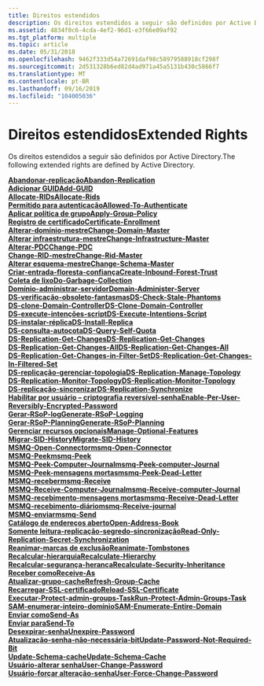 ```yaml
---
title: Direitos estendidos
description: Os direitos estendidos a seguir são definidos por Active Directory.
ms.assetid: 4834f0c6-4cda-4ef2-96d1-e3f66e09af92
ms.tgt_platform: multiple
ms.topic: article
ms.date: 05/31/2018
ms.openlocfilehash: 9462f333d54a72691daf98c58979588918cf298f
ms.sourcegitcommit: 2d531328b6ed82d4ad971a45a5131b430c5866f7
ms.translationtype: MT
ms.contentlocale: pt-BR
ms.lasthandoff: 09/16/2019
ms.locfileid: "104005036"
---
```

# <a name="extended-rights"></a><span data-ttu-id="a9b18-103">Direitos estendidos</span><span class="sxs-lookup"><span data-stu-id="a9b18-103">Extended Rights</span></span>

<span data-ttu-id="a9b18-104">Os direitos estendidos a seguir são definidos por Active Directory.</span><span class="sxs-lookup"><span data-stu-id="a9b18-104">The following extended rights are defined by Active Directory.</span></span>

<dl>

[<span data-ttu-id="a9b18-105">**Abandonar-replicação**</span><span class="sxs-lookup"><span data-stu-id="a9b18-105">**Abandon-Replication**</span></span>](r-abandon-replication.md)  
[<span data-ttu-id="a9b18-106">**Adicionar GUID**</span><span class="sxs-lookup"><span data-stu-id="a9b18-106">**Add-GUID**</span></span>](r-add-guid.md)  
[<span data-ttu-id="a9b18-107">**Allocate-RIDs**</span><span class="sxs-lookup"><span data-stu-id="a9b18-107">**Allocate-Rids**</span></span>](r-allocate-rids.md)  
[<span data-ttu-id="a9b18-108">**Permitido para autenticação**</span><span class="sxs-lookup"><span data-stu-id="a9b18-108">**Allowed-To-Authenticate**</span></span>](r-allowed-to-authenticate.md)  
[<span data-ttu-id="a9b18-109">**Aplicar política de grupo**</span><span class="sxs-lookup"><span data-stu-id="a9b18-109">**Apply-Group-Policy**</span></span>](r-apply-group-policy.md)  
[<span data-ttu-id="a9b18-110">**Registro de certificado**</span><span class="sxs-lookup"><span data-stu-id="a9b18-110">**Certificate-Enrollment**</span></span>](r-certificate-enrollment.md)  
[<span data-ttu-id="a9b18-111">**Alterar-domínio-mestre**</span><span class="sxs-lookup"><span data-stu-id="a9b18-111">**Change-Domain-Master**</span></span>](r-change-domain-master.md)  
[<span data-ttu-id="a9b18-112">**Alterar infraestrutura-mestre**</span><span class="sxs-lookup"><span data-stu-id="a9b18-112">**Change-Infrastructure-Master**</span></span>](r-change-infrastructure-master.md)  
[<span data-ttu-id="a9b18-113">**Alterar-PDC**</span><span class="sxs-lookup"><span data-stu-id="a9b18-113">**Change-PDC**</span></span>](r-change-pdc.md)  
[<span data-ttu-id="a9b18-114">**Change-RID-mestre**</span><span class="sxs-lookup"><span data-stu-id="a9b18-114">**Change-Rid-Master**</span></span>](r-change-rid-master.md)  
[<span data-ttu-id="a9b18-115">**Alterar esquema-mestre**</span><span class="sxs-lookup"><span data-stu-id="a9b18-115">**Change-Schema-Master**</span></span>](r-change-schema-master.md)  
[<span data-ttu-id="a9b18-116">**Criar-entrada-floresta-confiança**</span><span class="sxs-lookup"><span data-stu-id="a9b18-116">**Create-Inbound-Forest-Trust**</span></span>](r-create-inbound-forest-trust.md)  
[<span data-ttu-id="a9b18-117">**Coleta de lixo**</span><span class="sxs-lookup"><span data-stu-id="a9b18-117">**Do-Garbage-Collection**</span></span>](r-do-garbage-collection.md)  
[<span data-ttu-id="a9b18-118">**Domínio-administrar-servidor**</span><span class="sxs-lookup"><span data-stu-id="a9b18-118">**Domain-Administer-Server**</span></span>](r-domain-administer-server.md)  
[<span data-ttu-id="a9b18-119">**DS-verificação-obsoleto-fantasmas**</span><span class="sxs-lookup"><span data-stu-id="a9b18-119">**DS-Check-Stale-Phantoms**</span></span>](r-ds-check-stale-phantoms.md)  
[<span data-ttu-id="a9b18-120">**DS-clone-Domain-Controller**</span><span class="sxs-lookup"><span data-stu-id="a9b18-120">**DS-Clone-Domain-Controller**</span></span>](r-ds-clone-domain-controller.md)  
[<span data-ttu-id="a9b18-121">**DS-execute-intenções-script**</span><span class="sxs-lookup"><span data-stu-id="a9b18-121">**DS-Execute-Intentions-Script**</span></span>](r-ds-execute-intentions-script.md)  
[<span data-ttu-id="a9b18-122">**DS-instalar-réplica**</span><span class="sxs-lookup"><span data-stu-id="a9b18-122">**DS-Install-Replica**</span></span>](r-ds-install-replica.md)  
[<span data-ttu-id="a9b18-123">**DS-consulta-autocota**</span><span class="sxs-lookup"><span data-stu-id="a9b18-123">**DS-Query-Self-Quota**</span></span>](r-ds-query-self-quota.md)  
[<span data-ttu-id="a9b18-124">**DS-Replication-Get-Changes**</span><span class="sxs-lookup"><span data-stu-id="a9b18-124">**DS-Replication-Get-Changes**</span></span>](r-ds-replication-get-changes.md)  
[<span data-ttu-id="a9b18-125">**DS-Replication-Get-Changes-All**</span><span class="sxs-lookup"><span data-stu-id="a9b18-125">**DS-Replication-Get-Changes-All**</span></span>](r-ds-replication-get-changes-all.md)  
[<span data-ttu-id="a9b18-126">**DS-Replication-Get-Changes-in-Filter-Set**</span><span class="sxs-lookup"><span data-stu-id="a9b18-126">**DS-Replication-Get-Changes-In-Filtered-Set**</span></span>](r-ds-replication-get-changes-in-filtered-set.md)  
[<span data-ttu-id="a9b18-127">**DS-replicação-gerenciar-topologia**</span><span class="sxs-lookup"><span data-stu-id="a9b18-127">**DS-Replication-Manage-Topology**</span></span>](r-ds-replication-manage-topology.md)  
[<span data-ttu-id="a9b18-128">**DS-Replication-Monitor-Topology**</span><span class="sxs-lookup"><span data-stu-id="a9b18-128">**DS-Replication-Monitor-Topology**</span></span>](r-ds-replication-monitor-topology.md)  
[<span data-ttu-id="a9b18-129">**DS-replicação-sincronizar**</span><span class="sxs-lookup"><span data-stu-id="a9b18-129">**DS-Replication-Synchronize**</span></span>](r-ds-replication-synchronize.md)  
[<span data-ttu-id="a9b18-130">**Habilitar por usuário – criptografia reversível-senha**</span><span class="sxs-lookup"><span data-stu-id="a9b18-130">**Enable-Per-User-Reversibly-Encrypted-Password**</span></span>](r-enable-per-user-reversibly-encrypted-password.md)  
[<span data-ttu-id="a9b18-131">**Gerar-RSoP-log**</span><span class="sxs-lookup"><span data-stu-id="a9b18-131">**Generate-RSoP-Logging**</span></span>](r-generate-rsop-logging.md)  
[<span data-ttu-id="a9b18-132">**Gerar-RSoP-Planning**</span><span class="sxs-lookup"><span data-stu-id="a9b18-132">**Generate-RSoP-Planning**</span></span>](r-generate-rsop-planning.md)  
[<span data-ttu-id="a9b18-133">**Gerenciar recursos opcionais**</span><span class="sxs-lookup"><span data-stu-id="a9b18-133">**Manage-Optional-Features**</span></span>](r-manage-optional-features.md)  
[<span data-ttu-id="a9b18-134">**Migrar-SID-History**</span><span class="sxs-lookup"><span data-stu-id="a9b18-134">**Migrate-SID-History**</span></span>](r-migrate-sid-history.md)  
[<span data-ttu-id="a9b18-135">**MSMQ-Open-Connector**</span><span class="sxs-lookup"><span data-stu-id="a9b18-135">**msmq-Open-Connector**</span></span>](r-msmq-open-connector.md)  
[<span data-ttu-id="a9b18-136">**MSMQ-Peek**</span><span class="sxs-lookup"><span data-stu-id="a9b18-136">**msmq-Peek**</span></span>](r-msmq-peek.md)  
[<span data-ttu-id="a9b18-137">**MSMQ-Peek-Computer-Journal**</span><span class="sxs-lookup"><span data-stu-id="a9b18-137">**msmq-Peek-computer-Journal**</span></span>](r-msmq-peek-computer-journal.md)  
[<span data-ttu-id="a9b18-138">**MSMQ-Peek-mensagens mortas**</span><span class="sxs-lookup"><span data-stu-id="a9b18-138">**msmq-Peek-Dead-Letter**</span></span>](r-msmq-peek-dead-letter.md)  
[<span data-ttu-id="a9b18-139">**MSMQ-receber**</span><span class="sxs-lookup"><span data-stu-id="a9b18-139">**msmq-Receive**</span></span>](r-msmq-receive.md)  
[<span data-ttu-id="a9b18-140">**MSMQ-Receive-Computer-Journal**</span><span class="sxs-lookup"><span data-stu-id="a9b18-140">**msmq-Receive-computer-Journal**</span></span>](r-msmq-receive-computer-journal.md)  
[<span data-ttu-id="a9b18-141">**MSMQ-recebimento-mensagens mortas**</span><span class="sxs-lookup"><span data-stu-id="a9b18-141">**msmq-Receive-Dead-Letter**</span></span>](r-msmq-receive-dead-letter.md)  
[<span data-ttu-id="a9b18-142">**MSMQ-recebimento-diário**</span><span class="sxs-lookup"><span data-stu-id="a9b18-142">**msmq-Receive-journal**</span></span>](r-msmq-receive-journal.md)  
[<span data-ttu-id="a9b18-143">**MSMQ-enviar**</span><span class="sxs-lookup"><span data-stu-id="a9b18-143">**msmq-Send**</span></span>](r-msmq-send.md)  
[<span data-ttu-id="a9b18-144">**Catálogo de endereços aberto**</span><span class="sxs-lookup"><span data-stu-id="a9b18-144">**Open-Address-Book**</span></span>](r-open-address-book.md)  
[<span data-ttu-id="a9b18-145">**Somente leitura-replicação-segredo-sincronização**</span><span class="sxs-lookup"><span data-stu-id="a9b18-145">**Read-Only-Replication-Secret-Synchronization**</span></span>](r-read-only-replication-secret-synchronization.md)  
[<span data-ttu-id="a9b18-146">**Reanimar-marcas de exclusão**</span><span class="sxs-lookup"><span data-stu-id="a9b18-146">**Reanimate-Tombstones**</span></span>](r-reanimate-tombstones.md)  
[<span data-ttu-id="a9b18-147">**Recalcular-hierarquia**</span><span class="sxs-lookup"><span data-stu-id="a9b18-147">**Recalculate-Hierarchy**</span></span>](r-recalculate-hierarchy.md)  
[<span data-ttu-id="a9b18-148">**Recalcular-segurança-herança**</span><span class="sxs-lookup"><span data-stu-id="a9b18-148">**Recalculate-Security-Inheritance**</span></span>](r-recalculate-security-inheritance.md)  
[<span data-ttu-id="a9b18-149">**Receber como**</span><span class="sxs-lookup"><span data-stu-id="a9b18-149">**Receive-As**</span></span>](r-receive-as.md)  
[<span data-ttu-id="a9b18-150">**Atualizar-grupo-cache**</span><span class="sxs-lookup"><span data-stu-id="a9b18-150">**Refresh-Group-Cache**</span></span>](r-refresh-group-cache.md)  
[<span data-ttu-id="a9b18-151">**Recarregar-SSL-certificado**</span><span class="sxs-lookup"><span data-stu-id="a9b18-151">**Reload-SSL-Certificate**</span></span>](r-reload-ssl-certificate.md)  
[<span data-ttu-id="a9b18-152">**Executar-Protect-admin-groups-Task**</span><span class="sxs-lookup"><span data-stu-id="a9b18-152">**Run-Protect-Admin-Groups-Task**</span></span>](r-run-protect-admin-groups-task.md)  
[<span data-ttu-id="a9b18-153">**SAM-enumerar-inteiro-domínio**</span><span class="sxs-lookup"><span data-stu-id="a9b18-153">**SAM-Enumerate-Entire-Domain**</span></span>](r-sam-enumerate-entire-domain.md)  
[<span data-ttu-id="a9b18-154">**Enviar como**</span><span class="sxs-lookup"><span data-stu-id="a9b18-154">**Send-As**</span></span>](r-send-as.md)  
[<span data-ttu-id="a9b18-155">**Enviar para**</span><span class="sxs-lookup"><span data-stu-id="a9b18-155">**Send-To**</span></span>](r-send-to.md)  
[<span data-ttu-id="a9b18-156">**Desexpirar-senha**</span><span class="sxs-lookup"><span data-stu-id="a9b18-156">**Unexpire-Password**</span></span>](r-unexpire-password.md)  
[<span data-ttu-id="a9b18-157">**Atualização-senha-não-necessária-bit**</span><span class="sxs-lookup"><span data-stu-id="a9b18-157">**Update-Password-Not-Required-Bit**</span></span>](r-update-password-not-required-bit.md)  
[<span data-ttu-id="a9b18-158">**Update-Schema-cache**</span><span class="sxs-lookup"><span data-stu-id="a9b18-158">**Update-Schema-Cache**</span></span>](r-update-schema-cache.md)  
[<span data-ttu-id="a9b18-159">**Usuário-alterar senha**</span><span class="sxs-lookup"><span data-stu-id="a9b18-159">**User-Change-Password**</span></span>](r-user-change-password.md)  
[<span data-ttu-id="a9b18-160">**Usuário-forçar alteração-senha**</span><span class="sxs-lookup"><span data-stu-id="a9b18-160">**User-Force-Change-Password**</span></span>](r-user-force-change-password.md)  
</dl>

 

 




